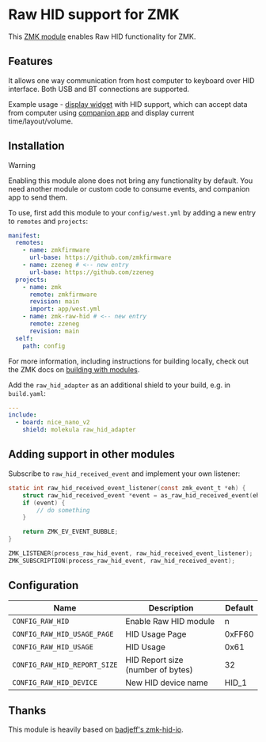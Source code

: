 # Raw HID support for ZMK

This [ZMK module](https://zmk.dev/docs/features/modules) enables Raw HID functionality for ZMK.

## Features

It allows one way communication from host computer to keyboard over HID interface. Both USB and BT connections are supported.

Example usage - [display widget](https://github.com/zzeneg/zmk-nice-view-hid) with HID support, which can accept data from computer using [companion app](https://github.com/zzeneg/qmk-hid-host) and display current time/layout/volume.

## Installation

> [!WARNING]
> Enabling this module alone does not bring any functionality by default. You need another module or custom code to consume events, and companion app to send them.

To use, first add this module to your `config/west.yml` by adding a new entry to `remotes` and `projects`:

```yaml west.yml
manifest:
  remotes:
    - name: zmkfirmware
      url-base: https://github.com/zmkfirmware
    - name: zzeneg # <-- new entry
      url-base: https://github.com/zzeneg
  projects:
    - name: zmk
      remote: zmkfirmware
      revision: main
      import: app/west.yml
    - name: zmk-raw-hid # <-- new entry
      remote: zzeneg
      revision: main
  self:
    path: config
```

For more information, including instructions for building locally, check out the ZMK docs on [building with modules](https://zmk.dev/docs/features/modules#building-with-modules).

Add the `raw_hid_adapter` as an additional shield to your build, e.g. in `build.yaml`:

```yaml build.yaml
---
include:
  - board: nice_nano_v2
    shield: molekula raw_hid_adapter
```

## Adding support in other modules

Subscribe to `raw_hid_received_event` and implement your own listener:

```c
static int raw_hid_received_event_listener(const zmk_event_t *eh) {
    struct raw_hid_received_event *event = as_raw_hid_received_event(eh);
    if (event) {
        // do something
    }

    return ZMK_EV_EVENT_BUBBLE;
}

ZMK_LISTENER(process_raw_hid_event, raw_hid_received_event_listener);
ZMK_SUBSCRIPTION(process_raw_hid_event, raw_hid_received_event);
```

## Configuration

| Name                         | Description                       | Default |
| ---------------------------- | --------------------------------- | ------- |
| `CONFIG_RAW_HID`             | Enable Raw HID module             | n       |
| `CONFIG_RAW_HID_USAGE_PAGE`  | HID Usage Page                    | 0xFF60  |
| `CONFIG_RAW_HID_USAGE`       | HID Usage                         | 0x61    |
| `CONFIG_RAW_HID_REPORT_SIZE` | HID Report size (number of bytes) | 32      |
| `CONFIG_RAW_HID_DEVICE`      | New HID device name               | HID_1   |

## Thanks

This module is heavily based on [badjeff's zmk-hid-io](https://github.com/badjeff/zmk-hid-io).
